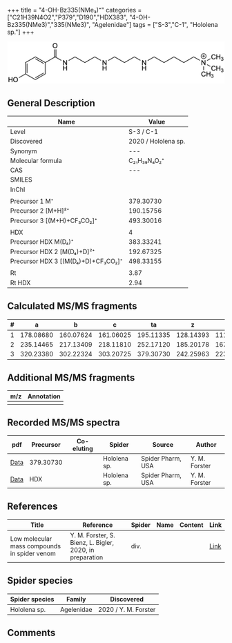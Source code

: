 +++
title = "4-OH-Bz335(NMe₃)⁺"
categories = ["C21H39N4O2","P379","D190","HDX383",
"4-OH-Bz335(NMe3)","335(NMe3)",
"Agelenidae"]
tags = ["S-3","C-1",
"Hololena sp."]
+++

![](/img/4-OH-Bz335(NMe3).png)

## General Description

| Name                       | Value              |
|----------------------------|--------------------|
| Level                      | S-3 / C-1          |
| Discovered                 | 2020 / Hololena sp. |
| Synonym                    | ---                |
| Molecular formula          | C₂₁H₃₉N₄O₂⁺                   |
| CAS                        | ---                |
| SMILES |   |
| InChI  |   |
|                            |                    |
| Precursor 1  M⁺         | 379.30730                         |
| Precursor 2 [M+H]²⁺       | 190.15756                           |
| Precursor 3 [(M+H)+CF₃CO₂]⁺               | 493.30016                   |
|                            |                    |
| HDX                        |  4                  |
| Precursor HDX    M(D₄)⁺   |  383.33241                  |
| Precursor HDX 2 [M(D₄)+D]²⁺ |  192.67325                  |
| Precursor HDX 3 [(M(D₄)+D)+CF₃CO₂]⁺           | 498.33155                   |
|                            |                    |
| Rt                         | 3.87                   |
| Rt HDX                     | 2.94                   |

## Calculated MS/MS fragments

| # | a         | b         | c         | ta        | z         | y         | tz        |
|---|-----------|-----------|-----------|-----------|-----------|-----------|-----------|
| 1 | 178.08680 | 160.07624 | 161.06025 | 195.11335 | 128.14393 | 111.11738 | 146.17830 |
| 2 | 235.14465 | 217.13409 | 218.11810 | 252.17120 | 185.20178 | 167.16740 | 203.23615 |
| 3 | 320.23380 | 302.22324 | 303.20725 | 379.30730 | 242.25963 | 223.21743 | 260.29400 |

## Additional MS/MS fragments

| m/z | Annotation |
|-----|------------|
|     |            |

## Recorded MS/MS spectra

| pdf                                             | Precursor | Co-eluting | Spider      | Source                       | Author        |
|-------------------------------------------------|-----------|------------|-------------|------------------------------|---------------|
| [Data](/pdf/Hololena-sp/379_4-OH-Bz335(NMe3)_Ho-sp.pdf) | 379.30730 |           | Hololena sp. | Spider Pharm, USA | Y. M. Forster |
| [Data](/pdf/Hololena-sp/379_4-OH-Bz335(NMe3)_Ho-sp_HDX.pdf) | HDX |           | Hololena sp. | Spider Pharm, USA | Y. M. Forster |


## References

| Title | Reference | Spider | Name | Content | Link |
|-------|-----------|--------|------|---------|------|
| Low molecular mass compounds in spider venom      | Y. M. Forster, S. Bienz, L. Bigler, 2020, in preparation          | div.       |   |   | [Link](unknown) |

## Spider species

| Spider species     | Family     | Discovered           |
|--------------------|------------|----------------------|
| Hololena sp.       | Agelenidae | 2020 / Y. M. Forster |


## Comments